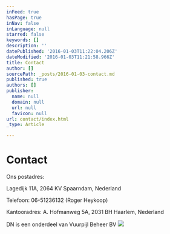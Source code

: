 ```yaml
---
inFeed: true
hasPage: true
inNav: false
inLanguage: null
starred: false
keywords: []
description: ''
datePublished: '2016-01-03T11:22:04.206Z'
dateModified: '2016-01-03T11:21:58.966Z'
title: Contact
author: []
sourcePath: _posts/2016-01-03-contact.md
published: true
authors: []
publisher:
  name: null
  domain: null
  url: null
  favicon: null
url: contact/index.html
_type: Article

---
```

# Contact

Ons postadres:

Lagedijk 11A, 2064 KV Spaarndam, Nederland

Telefoon: 06-51236132 (Roger Heykoop)

Kantooradres: A. Hofmanweg 5A, 2031 BH Haarlem, Nederland

DN is een onderdeel van Vuurpijl Beheer BV
![](https://the-grid-user-content.s3-us-west-2.amazonaws.com/6d819bb8-8198-49aa-b6c2-71d2f6002239.jpg)